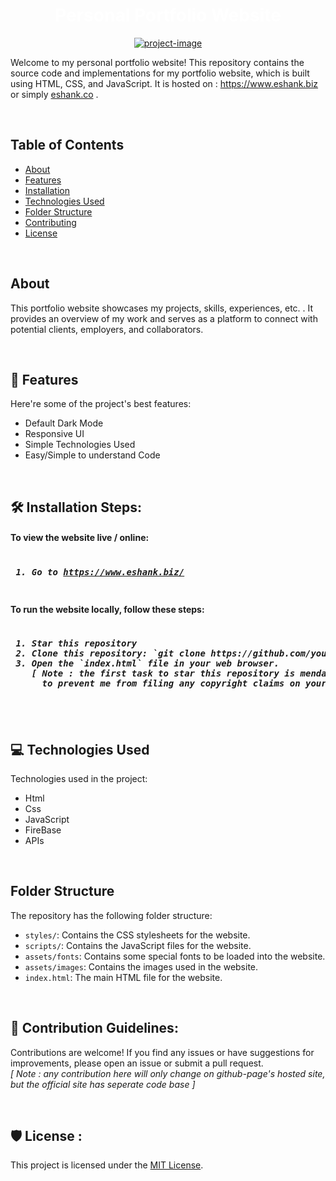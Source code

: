 <a href="https://www.eshank.biz/" style="text-decoration:none; color:white"><h1 align="center" id="title">Personal Portfolio Website</h1></a>

<p align="center"><a href="https://www.eshank.biz/"><img src="https://socialify.git.ci/mreshank/mreshank.github.io/image?font=Source%20Code%20Pro&amp;language=1&amp;name=1&amp;owner=1&amp;pattern=Circuit%20Board&amp;stargazers=1&amp;theme=Dark" alt="project-image"></a></p>

<p id="description"> Welcome to my personal portfolio website! This repository contains the source code and implementations for my portfolio website, which is built using HTML, CSS, and JavaScript. It is hosted on : <a href="https://www.eshank.biz/">https://www.eshank.biz</a> or simply <a href="https://www.eshank.biz/">eshank.co</a> .</p>

</br>

## Table of Contents

- [About](#about)
- [Features](#features)
- [Installation](#install)
- [Technologies Used](#tech)
- [Folder Structure](#folder-struct)
- [Contributing](#contri)
- [License](#license)

</br>
  
## About

This portfolio website showcases my projects, skills, experiences, etc. . It provides an overview of my work and serves as a platform to connect with potential clients, employers, and collaborators.

</br>

<h2 id="features">🧐 Features</h2>

Here're some of the project's best features:

*   Default Dark Mode
*   Responsive UI
*   Simple Technologies Used
*   Easy/Simple to understand Code

</br>

<h2 id="install">🛠️ Installation Steps:</h2>

<h4> To view the website live / online: </h4>
<pre>
<h5> 1. Go to <a href="https://www.eshank.biz/">https://www.eshank.biz/</a>
</pre>

<h4> To run the website locally, follow these steps: </h4>
<pre>
<h5> 1. Star this repository 
 2. Clone this repository: `git clone https://github.com/your-username/your-portfolio.git`
 3. Open the `index.html` file in your web browser.
    [ Note : the first task to star this repository is mendatory:<br>      to prevent me from filing any copyright claims on your repository anytime in future]
</pre>

</br>

<h2 id="tech">💻 Technologies Used</h2>

Technologies used in the project:

*   Html
*   Css
*   JavaScript
*   FireBase
*   APIs

</br>

<h2 id="folder-struct"> Folder Structure </h2>

The repository has the following folder structure:

- `styles/`: Contains the CSS stylesheets for the website.
- `scripts/`: Contains the JavaScript files for the website.
- `assets/fonts`: Contains some special fonts to be loaded into the website.
- `assets/images`: Contains the images used in the website.
- `index.html`: The main HTML file for the website.

</br>

<h2 id="contri">🍰 Contribution Guidelines:</h2>

Contributions are welcome! If you find any issues or have suggestions for improvements, please open an issue or submit a pull request. <br>
<em>[ Note : any contribution here will only change on github-page's hosted site, but the official site has seperate code base ]</em>

</br>

<h2 id="license">🛡️ License :</h2>

This project is licensed under the [MIT License](LICENSE).
